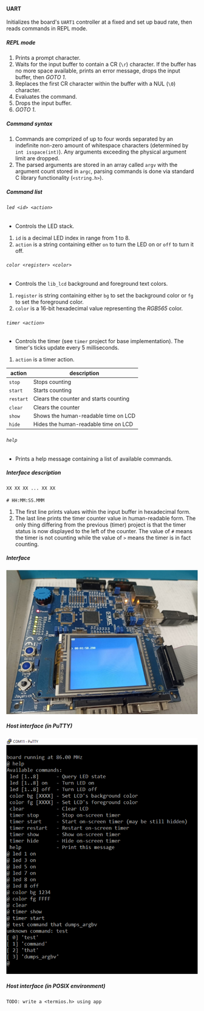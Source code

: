 #### UART
Initializes the board's `UART1` controller at a fixed and set up baud rate, then reads commands in REPL mode.

##### REPL mode
1. Prints a prompt character.
2. Waits for the input buffer to contain a CR (`\r`) character. If the buffer has no more space available, prints an error message, drops the input buffer, then _GOTO 1_.
3. Replaces the first CR character within the buffer with a NUL (`\0`) character.
4. Evaluates the command.
5. Drops the input buffer.
6. _GOTO 1_.

##### Command syntax
1. Commands are comprized of up to four words separated by an indefinite non-zero amount of whitespace characters (determined by `int isspace(int)`). Any arguments exceeding the physical argument limit are dropped.
2. The parsed arguments are stored in an array called `argv` with the argument count stored in `argc`, parsing commands is done via standard C library functionality (`<string.h>`).

##### Command list
###### `led <id> <action>`
* Controls the LED stack.
1. `id` is a decimal LED index in range from 1 to 8.
2. `action` is a string containing either `on` to turn the LED on or `off` to turn it off.

###### `color <register> <color>`
* Controls the `lib_lcd` background and foreground text colors.
1. `register` is string containing either `bg` to set the background color or `fg` to set the foreground color.
2. `color` is a 16-bit hexadecimal value representing the _RGB565_ color.

###### `timer <action>`
* Controls the timer (see `timer` project for base implementation). The timer's ticks update every 5 milliseconds.
1. `action` is a timer action.  

|action|description|
|------|-----------|
|`stop`|Stops counting|
|`start`|Starts counting|
|`restart`|Clears the counter and starts counting|
|`clear`|Clears the counter|
|`show`|Shows the human-readable time on LCD|
|`hide`|Hides the human-readable time on LCD|

###### `help`
* Prints a help message containing a list of available commands.

##### Interface description
```
XX XX XX ... XX XX

# HH:MM:SS.MMM
```

1. The first line prints values within the input buffer in hexadecimal form.
2. The last line prints the timer counter value in human-readable form. The only thing differing from the previous (timer) project is that the timer status is now displayed to the left of the counter. The value of `#` means the timer is not counting while the value of `>` means the timer is in fact counting.

##### Interface
![](image.jpg)

##### Host interface (in PuTTY)
![](screenshot1_putty.png)

##### Host interface (in POSIX environment)
`TODO: write a <termios.h> using app`

